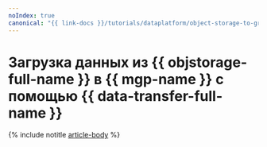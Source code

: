 ```yaml
---
noIndex: true
canonical: "{{ link-docs }}/tutorials/dataplatform/object-storage-to-greenplum"
---
```


# Загрузка данных из {{ objstorage-full-name }} в {{ mgp-name }} с помощью {{ data-transfer-full-name }}

{% include notitle [article-body](../../_tutorials/dataplatform/object-storage-to-greenplum.md) %}
